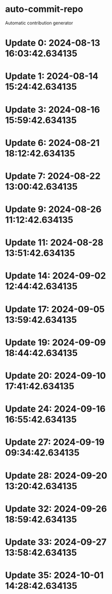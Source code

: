 # auto-commit-repo

Automatic contribution generator

# Update 0: 2024-08-13 16:03:42.634135

# Update 1: 2024-08-14 15:24:42.634135

# Update 3: 2024-08-16 15:59:42.634135

# Update 6: 2024-08-21 18:12:42.634135

# Update 7: 2024-08-22 13:00:42.634135

# Update 9: 2024-08-26 11:12:42.634135

# Update 11: 2024-08-28 13:51:42.634135

# Update 14: 2024-09-02 12:44:42.634135

# Update 17: 2024-09-05 13:59:42.634135

# Update 19: 2024-09-09 18:44:42.634135

# Update 20: 2024-09-10 17:41:42.634135

# Update 24: 2024-09-16 16:55:42.634135

# Update 27: 2024-09-19 09:34:42.634135

# Update 28: 2024-09-20 13:20:42.634135

# Update 32: 2024-09-26 18:59:42.634135

# Update 33: 2024-09-27 13:58:42.634135

# Update 35: 2024-10-01 14:28:42.634135
